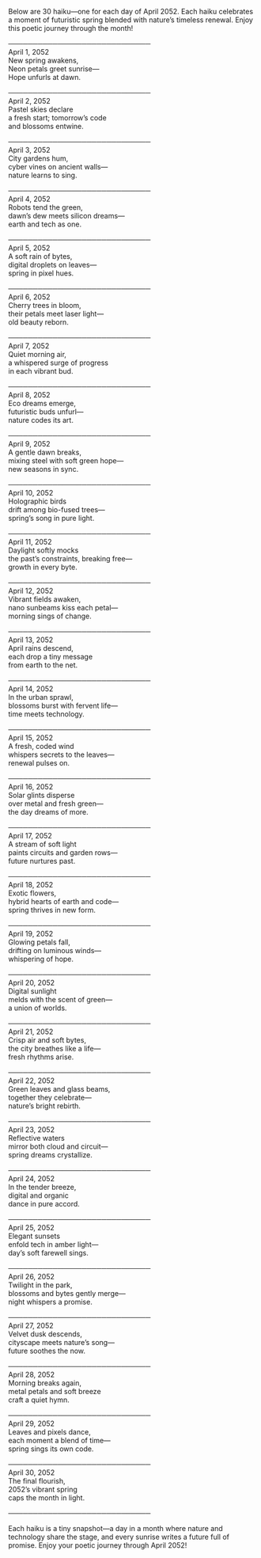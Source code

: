 Below are 30 haiku—one for each day of April 2052. Each haiku celebrates a moment of futuristic spring blended with nature’s timeless renewal. Enjoy this poetic journey through the month!

─────────────────────────────  
April 1, 2052  
New spring awakens,  
Neon petals greet sunrise—  
Hope unfurls at dawn.  

─────────────────────────────  
April 2, 2052  
Pastel skies declare  
a fresh start; tomorrow’s code  
and blossoms entwine.  

─────────────────────────────  
April 3, 2052  
City gardens hum,  
cyber vines on ancient walls—  
nature learns to sing.  

─────────────────────────────  
April 4, 2052  
Robots tend the green,  
dawn’s dew meets silicon dreams—  
earth and tech as one.  

─────────────────────────────  
April 5, 2052  
A soft rain of bytes,  
digital droplets on leaves—  
spring in pixel hues.  

─────────────────────────────  
April 6, 2052  
Cherry trees in bloom,  
their petals meet laser light—  
old beauty reborn.  

─────────────────────────────  
April 7, 2052  
Quiet morning air,  
a whispered surge of progress  
in each vibrant bud.  

─────────────────────────────  
April 8, 2052  
Eco dreams emerge,  
futuristic buds unfurl—  
nature codes its art.  

─────────────────────────────  
April 9, 2052  
A gentle dawn breaks,  
mixing steel with soft green hope—  
new seasons in sync.  

─────────────────────────────  
April 10, 2052  
Holographic birds  
drift among bio-fused trees—  
spring’s song in pure light.  

─────────────────────────────  
April 11, 2052  
Daylight softly mocks  
the past’s constraints, breaking free—  
growth in every byte.  

─────────────────────────────  
April 12, 2052  
Vibrant fields awaken,  
nano sunbeams kiss each petal—  
morning sings of change.  

─────────────────────────────  
April 13, 2052  
April rains descend,  
each drop a tiny message  
from earth to the net.  

─────────────────────────────  
April 14, 2052  
In the urban sprawl,  
blossoms burst with fervent life—  
time meets technology.  

─────────────────────────────  
April 15, 2052  
A fresh, coded wind  
whispers secrets to the leaves—  
renewal pulses on.  

─────────────────────────────  
April 16, 2052  
Solar glints disperse  
over metal and fresh green—  
the day dreams of more.  

─────────────────────────────  
April 17, 2052  
A stream of soft light  
paints circuits and garden rows—  
future nurtures past.  

─────────────────────────────  
April 18, 2052  
Exotic flowers,  
hybrid hearts of earth and code—  
spring thrives in new form.  

─────────────────────────────  
April 19, 2052  
Glowing petals fall,  
drifting on luminous winds—  
whispering of hope.  

─────────────────────────────  
April 20, 2052  
Digital sunlight  
melds with the scent of green—  
a union of worlds.  

─────────────────────────────  
April 21, 2052  
Crisp air and soft bytes,  
the city breathes like a life—  
fresh rhythms arise.  

─────────────────────────────  
April 22, 2052  
Green leaves and glass beams,  
together they celebrate—  
nature’s bright rebirth.  

─────────────────────────────  
April 23, 2052  
Reflective waters  
mirror both cloud and circuit—  
spring dreams crystallize.  

─────────────────────────────  
April 24, 2052  
In the tender breeze,  
digital and organic  
dance in pure accord.  

─────────────────────────────  
April 25, 2052  
Elegant sunsets  
enfold tech in amber light—  
day’s soft farewell sings.  

─────────────────────────────  
April 26, 2052  
Twilight in the park,  
blossoms and bytes gently merge—  
night whispers a promise.  

─────────────────────────────  
April 27, 2052  
Velvet dusk descends,  
cityscape meets nature’s song—  
future soothes the now.  

─────────────────────────────  
April 28, 2052  
Morning breaks again,  
metal petals and soft breeze  
craft a quiet hymn.  

─────────────────────────────  
April 29, 2052  
Leaves and pixels dance,  
each moment a blend of time—  
spring sings its own code.  

─────────────────────────────  
April 30, 2052  
The final flourish,  
2052’s vibrant spring  
caps the month in light.  

─────────────────────────────  

Each haiku is a tiny snapshot—a day in a month where nature and technology share the stage, and every sunrise writes a future full of promise. Enjoy your poetic journey through April 2052!
